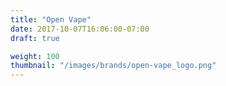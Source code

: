```yaml
---
title: "Open Vape"
date: 2017-10-07T16:06:00-07:00
draft: true

weight: 100
thumbnail: "/images/brands/open-vape_logo.png"
---
```

